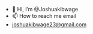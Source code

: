- 👋 Hi, I’m @Joshuakibwage
- 📫 How to reach me email
-  joshuakibwage23@gmail.com

<!---
Joshuakibwage/Joshuakibwage is a ✨ special ✨ repository because its `README.md` (this file) appears on your GitHub profile.
You can click the Preview link to take a look at your changes.
--->
